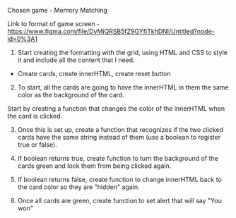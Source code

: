Chosen game - Memory Matching

Link to format of game screen - https://www.figma.com/file/DvMjQRSB5fZ9GYfjTkhDNI/Untitled?node-id=0%3A1

1. Start creating the formatting with the grid, using HTML and CSS to style it and include all the content that I need. 
  - Create cards, create innerHTML, create reset button
2. To start, all the cards are going to have the innerHTML in them the same color as the background of the card. 

Start by creating a function that changes the color of the innerHTML when the card is clicked. 

3. Once this is set up, create a function that recognizes if the two clicked cards have the same string instead of them (use a boolean to register true or false). 

4. If boolean returns true, create function to turn the background of the cards green and lock them from being clicked again. 

5. If boolean returns false, create function to change innerHTML back to the card color so they are "hidden" again. 

6. Once all cards are green, create function to set alert that will say "You won" 

